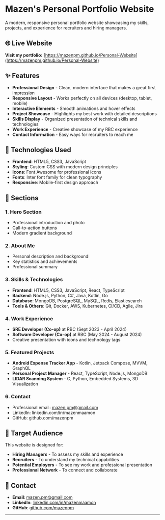# Mazen's Personal Portfolio Website

A modern, responsive personal portfolio website showcasing my skills, projects, and experience for recruiters and hiring managers.

## 🌐 Live Website

**Visit my portfolio:** [https://mazenpm.github.io/Personal-Website](https://mazenpm.github.io/Personal-Website)

## ✨ Features

- **Professional Design** - Clean, modern interface that makes a great first impression
- **Responsive Layout** - Works perfectly on all devices (desktop, tablet, mobile)
- **Interactive Elements** - Smooth animations and hover effects
- **Project Showcase** - Highlights my best work with detailed descriptions
- **Skills Display** - Organized presentation of technical skills and technologies
- **Work Experience** - Creative showcase of my RBC experience
- **Contact Information** - Easy ways for recruiters to reach me

## 🚀 Technologies Used

- **Frontend**: HTML5, CSS3, JavaScript
- **Styling**: Custom CSS with modern design principles
- **Icons**: Font Awesome for professional icons
- **Fonts**: Inter font family for clean typography
- **Responsive**: Mobile-first design approach

## 📱 Sections

### 1. Hero Section
- Professional introduction and photo
- Call-to-action buttons
- Modern gradient background

### 2. About Me
- Personal description and background
- Key statistics and achievements
- Professional summary

### 3. Skills & Technologies
- **Frontend**: HTML5, CSS3, JavaScript, React, TypeScript
- **Backend**: Node.js, Python, C#, Java, Kotlin, Go
- **Database**: MongoDB, PostgreSQL, MySQL, Redis, Elasticsearch
- **Tools & Others**: Git, Docker, AWS, Kubernetes, CI/CD, Agile, Jira

### 4. Work Experience
- **SRE Developer (Co-op)** at RBC (Sept 2023 - April 2024)
- **Software Developer (Co-op)** at RBC (May 2024 - August 2024)
- Creative presentation with icons and technology tags

### 5. Featured Projects
- **Android Expense Tracker App** - Kotlin, Jetpack Compose, MVVM, GraphQL
- **Personal Project Manager** - React, TypeScript, Node.js, MongoDB
- **LIDAR Scanning System** - C, Python, Embedded Systems, 3D Visualization

### 6. Contact
- Professional email: mazen.pm@gmail.com
- LinkedIn: linkedin.com/in/mazenmaamon
- GitHub: github.com/mazenpm

## 🎯 Target Audience

This website is designed for:
- **Hiring Managers** - To assess my skills and experience
- **Recruiters** - To understand my technical capabilities
- **Potential Employers** - To see my work and professional presentation
- **Professional Network** - To connect and collaborate


## 🤝 Contact

- **Email**: mazen.pm@gmail.com
- **LinkedIn**: [linkedin.com/in/mazenmaamon](https://www.linkedin.com/in/mazenmaamon)
- **GitHub**: [github.com/mazenpm](https://github.com/mazenpm)

---


